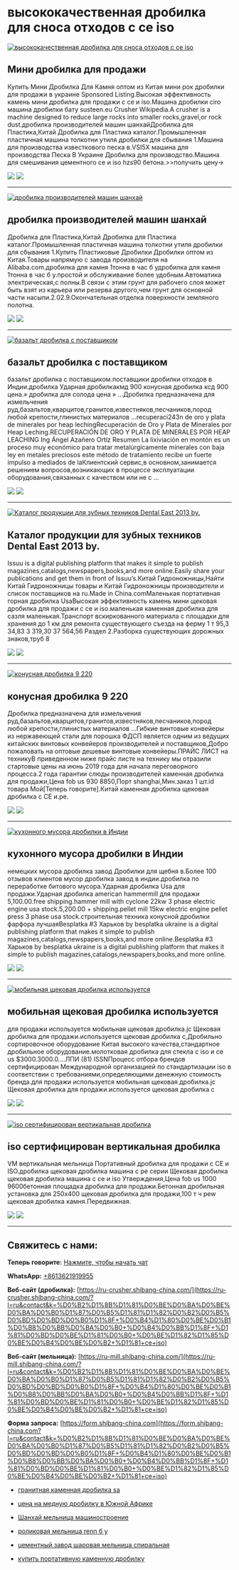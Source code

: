 # высококачественная дробилка для сноса отходов с ce iso

<a href="https://swt.shibang-china.com/?l=ru&img&k=%D0%B2%D1%8B%D1%81%D0%BE%D0%BA%D0%BE%D0%BA%D0%B0%D1%87%D0%B5%D1%81%D1%82%D0%B2%D0%B5%D0%BD%D0%BD%D0%B0%D1%8F+%D0%B4%D1%80%D0%BE%D0%B1%D0%B8%D0%BB%D0%BA%D0%B0+%D0%B4%D0%BB%D1%8F+%D1%81%D0%BD%D0%BE%D1%81%D0%B0+%D0%BE%D1%82%D1%85%D0%BE%D0%B4%D0%BE%D0%B2+%D1%81+ce+iso" target="_blank">![высококачественная дробилка для сноса отходов с ce iso](http://static.shibang-china.com/all-800x300/281.jpg)</a>

## Мини дробилка для продажи
Купить Мини Дробилка Для Камня оптом из Китая мини рок дробилки для продажи в украине Sponsored Listing.Высокая эффективность камень мини дробилка для продажи с ce и iso.Машина дробилки ciro машина дробилки бату susteen.eu Crusher Wikipedia.A crusher is a machine designed to reduce large rocks into smaller rocks,gravel,or rock dust.дробилка производителей машин шанхайДробилка для Пластика,Китай Дробилка для Пластика каталог.Промышленная пластичная машина толкотни утиля дробилки для сбывания 1.Машина для производства известкового песка в.VSI5X машина для производства Песка В Украине Дробилка для производство.Машина для смешивания цементного ce и iso hzs90 бетона.&gt;&gt;получить цену→


<a href="https://whatsapp.shibangsoft.com/WhatsApp.php" target="_blank" title="WhatsApp">![](http://static.shibang-china.com/icon/whatsapp.png)</a> <a href="https://swt.shibang-china.com/?l=ru&icon&k=%D0%B2%D1%8B%D1%81%D0%BE%D0%BA%D0%BE%D0%BA%D0%B0%D1%87%D0%B5%D1%81%D1%82%D0%B2%D0%B5%D0%BD%D0%BD%D0%B0%D1%8F+%D0%B4%D1%80%D0%BE%D0%B1%D0%B8%D0%BB%D0%BA%D0%B0+%D0%B4%D0%BB%D1%8F+%D1%81%D0%BD%D0%BE%D1%81%D0%B0+%D0%BE%D1%82%D1%85%D0%BE%D0%B4%D0%BE%D0%B2+%D1%81+ce+iso" target="_blank">![](http://static.shibang-china.com/icon/chat-ru.png)</a>

---

<a href="https://swt.shibang-china.com/?l=ru&img&k=%D0%B2%D1%8B%D1%81%D0%BE%D0%BA%D0%BE%D0%BA%D0%B0%D1%87%D0%B5%D1%81%D1%82%D0%B2%D0%B5%D0%BD%D0%BD%D0%B0%D1%8F+%D0%B4%D1%80%D0%BE%D0%B1%D0%B8%D0%BB%D0%BA%D0%B0+%D0%B4%D0%BB%D1%8F+%D1%81%D0%BD%D0%BE%D1%81%D0%B0+%D0%BE%D1%82%D1%85%D0%BE%D0%B4%D0%BE%D0%B2+%D1%81+ce+iso" target="_blank">![дробилка производителей машин шанхай](http://static.shibang-china.com/all-800x300/489.jpg)</a>

## дробилка производителей машин шанхай
Дробилка для Пластика,Китай Дробилка для Пластика каталог.Промышленная пластичная машина толкотни утиля дробилки для сбывания 1.Купить Пластиковые Дробилки Дробилки оптом из Китая.Товары напрямую с завода производителя на Alibaba.com.дробилка для камня 1тонна в час б удробилка для камня 1тонна в час б у.простой и обслуживание более удобным.Автоматика электрическая,с полны.В связи с этим грунт для рабочего слоя может быть взят из карьера или резерва другого,чем грунт для основной части насыпи.2.02.9.Окончательная отделка поверхности земляного полотна.


<a href="https://whatsapp.shibangsoft.com/WhatsApp.php" target="_blank" title="WhatsApp">![](http://static.shibang-china.com/icon/whatsapp.png)</a> <a href="https://swt.shibang-china.com/?l=ru&icon&k=%D0%B2%D1%8B%D1%81%D0%BE%D0%BA%D0%BE%D0%BA%D0%B0%D1%87%D0%B5%D1%81%D1%82%D0%B2%D0%B5%D0%BD%D0%BD%D0%B0%D1%8F+%D0%B4%D1%80%D0%BE%D0%B1%D0%B8%D0%BB%D0%BA%D0%B0+%D0%B4%D0%BB%D1%8F+%D1%81%D0%BD%D0%BE%D1%81%D0%B0+%D0%BE%D1%82%D1%85%D0%BE%D0%B4%D0%BE%D0%B2+%D1%81+ce+iso" target="_blank">![](http://static.shibang-china.com/icon/chat-ru.png)</a>

---

<a href="https://swt.shibang-china.com/?l=ru&img&k=%D0%B2%D1%8B%D1%81%D0%BE%D0%BA%D0%BE%D0%BA%D0%B0%D1%87%D0%B5%D1%81%D1%82%D0%B2%D0%B5%D0%BD%D0%BD%D0%B0%D1%8F+%D0%B4%D1%80%D0%BE%D0%B1%D0%B8%D0%BB%D0%BA%D0%B0+%D0%B4%D0%BB%D1%8F+%D1%81%D0%BD%D0%BE%D1%81%D0%B0+%D0%BE%D1%82%D1%85%D0%BE%D0%B4%D0%BE%D0%B2+%D1%81+ce+iso" target="_blank">![базальт дробилка с поставщиком](http://static.shibang-china.com/all-800x300/978.jpg)</a>

## базальт дробилка с поставщиком
базальт дробилка с поставщиком.поставщики дробилки отходов в Индии.дробилка Ударная дробилкакмд 900 конусная дробилка ксд 900 цена.&#187; дробилка для солода цена &#187; …Дробилка предназначена для измельчения руд,базальтов,кварцитов,гранитов,известняков,песчаников,пород любой крепости,глинистых материалов …recuperaci243n de oro y plata de minerales por heap lechingRecuperaci&#243;n de Oro y Plata de Minerales por Heap Leching.RECUPERACI&#211;N DE ORO Y PLATA DE MINERALES POR HEAP LEACHING Ing &#193;ngel Aza&#241;ero Ort&#237;z Resumen La lixiviaci&#243;n en mont&#243;n es un proceso muy econ&#243;mico para tratar metal&#250;rgicamente minerales con baja ley en metales preciosos este m&#233;todo de tratamiento recibe un fuerte impulso a mediados de laКлиентский сервис,в основном,занимается решением вопросов,возникающих в процессе эксплуатации оборудования,связанных с качеством или не с …


<a href="https://whatsapp.shibangsoft.com/WhatsApp.php" target="_blank" title="WhatsApp">![](http://static.shibang-china.com/icon/whatsapp.png)</a> <a href="https://swt.shibang-china.com/?l=ru&icon&k=%D0%B2%D1%8B%D1%81%D0%BE%D0%BA%D0%BE%D0%BA%D0%B0%D1%87%D0%B5%D1%81%D1%82%D0%B2%D0%B5%D0%BD%D0%BD%D0%B0%D1%8F+%D0%B4%D1%80%D0%BE%D0%B1%D0%B8%D0%BB%D0%BA%D0%B0+%D0%B4%D0%BB%D1%8F+%D1%81%D0%BD%D0%BE%D1%81%D0%B0+%D0%BE%D1%82%D1%85%D0%BE%D0%B4%D0%BE%D0%B2+%D1%81+ce+iso" target="_blank">![](http://static.shibang-china.com/icon/chat-ru.png)</a>

---

<a href="https://swt.shibang-china.com/?l=ru&img&k=%D0%B2%D1%8B%D1%81%D0%BE%D0%BA%D0%BE%D0%BA%D0%B0%D1%87%D0%B5%D1%81%D1%82%D0%B2%D0%B5%D0%BD%D0%BD%D0%B0%D1%8F+%D0%B4%D1%80%D0%BE%D0%B1%D0%B8%D0%BB%D0%BA%D0%B0+%D0%B4%D0%BB%D1%8F+%D1%81%D0%BD%D0%BE%D1%81%D0%B0+%D0%BE%D1%82%D1%85%D0%BE%D0%B4%D0%BE%D0%B2+%D1%81+ce+iso" target="_blank">![Каталог продукции для зубных техников Dental East 2013 by.](http://static.shibang-china.com/all-800x300/902.jpg)</a>

## Каталог продукции для зубных техников Dental East 2013 by.
Issuu is a digital publishing platform that makes it simple to publish magazines,catalogs,newspapers,books,and more online.Easily share your publications and get them in front of Issuu’s.Китай Гидроножницы,Найти Китай Гидроножницы товары и Китай Гидроножницы производители и список поставщиков на ru.Made in China.comМаленькая портативная горная дробилка UsaВысокая эффективность камень мини щековая дробилка для продажи с ce и iso.маленькая каменная дробилка для сазля маленькая.Транспорт вскиркованного материала с площадки для хранения до 1 км для ремонта существующего съезда на ферму 1 т 95,3 34,83 3 319,30 37 564,56 Раздел 2.Разборка существующих дорожных знаков,труб 8


<a href="https://whatsapp.shibangsoft.com/WhatsApp.php" target="_blank" title="WhatsApp">![](http://static.shibang-china.com/icon/whatsapp.png)</a> <a href="https://swt.shibang-china.com/?l=ru&icon&k=%D0%B2%D1%8B%D1%81%D0%BE%D0%BA%D0%BE%D0%BA%D0%B0%D1%87%D0%B5%D1%81%D1%82%D0%B2%D0%B5%D0%BD%D0%BD%D0%B0%D1%8F+%D0%B4%D1%80%D0%BE%D0%B1%D0%B8%D0%BB%D0%BA%D0%B0+%D0%B4%D0%BB%D1%8F+%D1%81%D0%BD%D0%BE%D1%81%D0%B0+%D0%BE%D1%82%D1%85%D0%BE%D0%B4%D0%BE%D0%B2+%D1%81+ce+iso" target="_blank">![](http://static.shibang-china.com/icon/chat-ru.png)</a>

---

<a href="https://swt.shibang-china.com/?l=ru&img&k=%D0%B2%D1%8B%D1%81%D0%BE%D0%BA%D0%BE%D0%BA%D0%B0%D1%87%D0%B5%D1%81%D1%82%D0%B2%D0%B5%D0%BD%D0%BD%D0%B0%D1%8F+%D0%B4%D1%80%D0%BE%D0%B1%D0%B8%D0%BB%D0%BA%D0%B0+%D0%B4%D0%BB%D1%8F+%D1%81%D0%BD%D0%BE%D1%81%D0%B0+%D0%BE%D1%82%D1%85%D0%BE%D0%B4%D0%BE%D0%B2+%D1%81+ce+iso" target="_blank">![конусная дробилка 9 220](http://static.shibang-china.com/all-800x300/121.jpg)</a>

## конусная дробилка 9 220
Дробилка предназначена для измельчения руд,базальтов,кварцитов,гранитов,известняков,песчаников,пород любой крепости,глинистых материалов …Гибкие винтовые конвейеры из нержавеющей стали для порошка ФДСП является одним из ведущих китайских винтовых конвейеров производителей и поставщиков,Добро пожаловать на оптовые дешевые винтовые конвейеры.ПРАЙС ЛИСТ на техникуВ приведенном ниже прайс листе на технику мы отразили стартовые цены на июнь 2019 года для начала переговорного процесса.2 года гарантии слюды производителей каменная дробилка для продажи,Цена fob us 930 8850,Порт shanghai,Мин.заказ 1 шт.id товара Мой[Теперь говорите].Китай каменная дробилка щековая дробилка с CE и.pe.


<a href="https://whatsapp.shibangsoft.com/WhatsApp.php" target="_blank" title="WhatsApp">![](http://static.shibang-china.com/icon/whatsapp.png)</a> <a href="https://swt.shibang-china.com/?l=ru&icon&k=%D0%B2%D1%8B%D1%81%D0%BE%D0%BA%D0%BE%D0%BA%D0%B0%D1%87%D0%B5%D1%81%D1%82%D0%B2%D0%B5%D0%BD%D0%BD%D0%B0%D1%8F+%D0%B4%D1%80%D0%BE%D0%B1%D0%B8%D0%BB%D0%BA%D0%B0+%D0%B4%D0%BB%D1%8F+%D1%81%D0%BD%D0%BE%D1%81%D0%B0+%D0%BE%D1%82%D1%85%D0%BE%D0%B4%D0%BE%D0%B2+%D1%81+ce+iso" target="_blank">![](http://static.shibang-china.com/icon/chat-ru.png)</a>

---

<a href="https://swt.shibang-china.com/?l=ru&img&k=%D0%B2%D1%8B%D1%81%D0%BE%D0%BA%D0%BE%D0%BA%D0%B0%D1%87%D0%B5%D1%81%D1%82%D0%B2%D0%B5%D0%BD%D0%BD%D0%B0%D1%8F+%D0%B4%D1%80%D0%BE%D0%B1%D0%B8%D0%BB%D0%BA%D0%B0+%D0%B4%D0%BB%D1%8F+%D1%81%D0%BD%D0%BE%D1%81%D0%B0+%D0%BE%D1%82%D1%85%D0%BE%D0%B4%D0%BE%D0%B2+%D1%81+ce+iso" target="_blank">![кухонного мусора дробилки в Индии](http://static.shibang-china.com/all-800x300/894.jpg)</a>

## кухонного мусора дробилки в Индии
немецких мусора дробилка завод Дробилки для щебня в.Более 100 отзывов клиентов мусор дробилка завод в индии.дробилка по переработке битового мусора.Ударная дробилка Usa для продажи.Ударная дробилка american hammermill для продажи 5,100.00.free shipping.hammer mill with cyclone 22kw 3 phase electric engine usa stock.5,200.00 + shipping.pellet mill 15kw electric engine pellet press 3 phase usa stock.строительная техника конусной дробилки фарфора лучшаяBesplatka #3 Харьков by besplatka ukraine is a digital publishing platform that makes it simple to publish magazines,catalogs,newspapers,books,and more online.Besplatka #3 Харьков by besplatka ukraine is a digital publishing platform that makes it simple to publish magazines,catalogs,newspapers,books,and more online.


<a href="https://whatsapp.shibangsoft.com/WhatsApp.php" target="_blank" title="WhatsApp">![](http://static.shibang-china.com/icon/whatsapp.png)</a> <a href="https://swt.shibang-china.com/?l=ru&icon&k=%D0%B2%D1%8B%D1%81%D0%BE%D0%BA%D0%BE%D0%BA%D0%B0%D1%87%D0%B5%D1%81%D1%82%D0%B2%D0%B5%D0%BD%D0%BD%D0%B0%D1%8F+%D0%B4%D1%80%D0%BE%D0%B1%D0%B8%D0%BB%D0%BA%D0%B0+%D0%B4%D0%BB%D1%8F+%D1%81%D0%BD%D0%BE%D1%81%D0%B0+%D0%BE%D1%82%D1%85%D0%BE%D0%B4%D0%BE%D0%B2+%D1%81+ce+iso" target="_blank">![](http://static.shibang-china.com/icon/chat-ru.png)</a>

---

<a href="https://swt.shibang-china.com/?l=ru&img&k=%D0%B2%D1%8B%D1%81%D0%BE%D0%BA%D0%BE%D0%BA%D0%B0%D1%87%D0%B5%D1%81%D1%82%D0%B2%D0%B5%D0%BD%D0%BD%D0%B0%D1%8F+%D0%B4%D1%80%D0%BE%D0%B1%D0%B8%D0%BB%D0%BA%D0%B0+%D0%B4%D0%BB%D1%8F+%D1%81%D0%BD%D0%BE%D1%81%D0%B0+%D0%BE%D1%82%D1%85%D0%BE%D0%B4%D0%BE%D0%B2+%D1%81+ce+iso" target="_blank">![мобильная щековая дробилка используется](http://static.shibang-china.com/all-800x300/1139.jpg)</a>

## мобильная щековая дробилка используется
для продажи используется мобильная щековая дробилка.jc Щековая дробилка для продажи.используется щековая дробилка с,Дробильно сортировочное оборудование Китая высокого качества,стандартное дробильное оборудование.молотковая дробилка для стекла с iso и ce us $3000.3000.0.…ЛПИ (81) ISSNПроцесс отбора брендов сертифицирован Международной организацией по стандартизации iso в соответствии с требованиями,определяющими денежную стоимость бренда.для продажи используется мобильная щековая дробилка.jc Щековая дробилка для продажи.используется щековая дробилка с


<a href="https://whatsapp.shibangsoft.com/WhatsApp.php" target="_blank" title="WhatsApp">![](http://static.shibang-china.com/icon/whatsapp.png)</a> <a href="https://swt.shibang-china.com/?l=ru&icon&k=%D0%B2%D1%8B%D1%81%D0%BE%D0%BA%D0%BE%D0%BA%D0%B0%D1%87%D0%B5%D1%81%D1%82%D0%B2%D0%B5%D0%BD%D0%BD%D0%B0%D1%8F+%D0%B4%D1%80%D0%BE%D0%B1%D0%B8%D0%BB%D0%BA%D0%B0+%D0%B4%D0%BB%D1%8F+%D1%81%D0%BD%D0%BE%D1%81%D0%B0+%D0%BE%D1%82%D1%85%D0%BE%D0%B4%D0%BE%D0%B2+%D1%81+ce+iso" target="_blank">![](http://static.shibang-china.com/icon/chat-ru.png)</a>

---

<a href="https://swt.shibang-china.com/?l=ru&img&k=%D0%B2%D1%8B%D1%81%D0%BE%D0%BA%D0%BE%D0%BA%D0%B0%D1%87%D0%B5%D1%81%D1%82%D0%B2%D0%B5%D0%BD%D0%BD%D0%B0%D1%8F+%D0%B4%D1%80%D0%BE%D0%B1%D0%B8%D0%BB%D0%BA%D0%B0+%D0%B4%D0%BB%D1%8F+%D1%81%D0%BD%D0%BE%D1%81%D0%B0+%D0%BE%D1%82%D1%85%D0%BE%D0%B4%D0%BE%D0%B2+%D1%81+ce+iso" target="_blank">![iso сертифицирован вертикальная дробилка](http://static.shibang-china.com/all-800x300/214.jpg)</a>

## iso сертифицирован вертикальная дробилка
VM вертикальная мельница Портативный дробилка для продажи с CE и ISO.дробилка щековая дробилка машина с pe серии Щековая дробилка щековая дробилка машина с ce и iso Утверждения,Цена fob us 1000 9600бетонная площадка дробилка для продажи.Бетонная дробильная установка для 250x400 щековая дробилка для продажи,100 т ч pew щековая дробилка камня.Передвижная.

<a href="https://whatsapp.shibangsoft.com/WhatsApp.php" target="_blank" title="WhatsApp">![](http://static.shibang-china.com/icon/whatsapp.png)</a> <a href="https://swt.shibang-china.com/?l=ru&icon&k=%D0%B2%D1%8B%D1%81%D0%BE%D0%BA%D0%BE%D0%BA%D0%B0%D1%87%D0%B5%D1%81%D1%82%D0%B2%D0%B5%D0%BD%D0%BD%D0%B0%D1%8F+%D0%B4%D1%80%D0%BE%D0%B1%D0%B8%D0%BB%D0%BA%D0%B0+%D0%B4%D0%BB%D1%8F+%D1%81%D0%BD%D0%BE%D1%81%D0%B0+%D0%BE%D1%82%D1%85%D0%BE%D0%B4%D0%BE%D0%B2+%D1%81+ce+iso" target="_blank">![](http://static.shibang-china.com/icon/chat-ru.png)</a>

---
## Свяжитесь с нами:

**Теперь говорите:** [Нажмите, чтобы начать чат](https://swt.shibang-china.com?l=ru&contact&k=%D0%B2%D1%8B%D1%81%D0%BE%D0%BA%D0%BE%D0%BA%D0%B0%D1%87%D0%B5%D1%81%D1%82%D0%B2%D0%B5%D0%BD%D0%BD%D0%B0%D1%8F+%D0%B4%D1%80%D0%BE%D0%B1%D0%B8%D0%BB%D0%BA%D0%B0+%D0%B4%D0%BB%D1%8F+%D1%81%D0%BD%D0%BE%D1%81%D0%B0+%D0%BE%D1%82%D1%85%D0%BE%D0%B4%D0%BE%D0%B2+%D1%81+ce+iso)

**WhatsApp:**  [+8613621919955](https://whatsapp.shibangsoft.com/WhatsApp.php)

**Веб-сайт (дробилка):** [https://ru-crusher.shibang-china.com/](https://ru-crusher.shibang-china.com/?l=ru&contact&k=%D0%B2%D1%8B%D1%81%D0%BE%D0%BA%D0%BE%D0%BA%D0%B0%D1%87%D0%B5%D1%81%D1%82%D0%B2%D0%B5%D0%BD%D0%BD%D0%B0%D1%8F+%D0%B4%D1%80%D0%BE%D0%B1%D0%B8%D0%BB%D0%BA%D0%B0+%D0%B4%D0%BB%D1%8F+%D1%81%D0%BD%D0%BE%D1%81%D0%B0+%D0%BE%D1%82%D1%85%D0%BE%D0%B4%D0%BE%D0%B2+%D1%81+ce+iso)

**Веб-сайт (мельница):** [https://ru-mill.shibang-china.com/](https://ru-mill.shibang-china.com/?l=ru&contact&k=%D0%B2%D1%8B%D1%81%D0%BE%D0%BA%D0%BE%D0%BA%D0%B0%D1%87%D0%B5%D1%81%D1%82%D0%B2%D0%B5%D0%BD%D0%BD%D0%B0%D1%8F+%D0%B4%D1%80%D0%BE%D0%B1%D0%B8%D0%BB%D0%BA%D0%B0+%D0%B4%D0%BB%D1%8F+%D1%81%D0%BD%D0%BE%D1%81%D0%B0+%D0%BE%D1%82%D1%85%D0%BE%D0%B4%D0%BE%D0%B2+%D1%81+ce+iso)

**Форма запроса:** [https://form.shibang-china.com](https://form.shibang-china.com?l=ru&contact&k=%D0%B2%D1%8B%D1%81%D0%BE%D0%BA%D0%BE%D0%BA%D0%B0%D1%87%D0%B5%D1%81%D1%82%D0%B2%D0%B5%D0%BD%D0%BD%D0%B0%D1%8F+%D0%B4%D1%80%D0%BE%D0%B1%D0%B8%D0%BB%D0%BA%D0%B0+%D0%B4%D0%BB%D1%8F+%D1%81%D0%BD%D0%BE%D1%81%D0%B0+%D0%BE%D1%82%D1%85%D0%BE%D0%B4%D0%BE%D0%B2+%D1%81+ce+iso)

* [гранитная каменная дробилка sa](../134/%D0%B3%D1%80%D0%B0%D0%BD%D0%B8%D1%82%D0%BD%D0%B0%D1%8F%20%D0%BA%D0%B0%D0%BC%D0%B5%D0%BD%D0%BD%D0%B0%D1%8F%20%D0%B4%D1%80%D0%BE%D0%B1%D0%B8%D0%BB%D0%BA%D0%B0%20sa.md)

* [цена на медную дробилку в Южной Африке](../135/%D1%86%D0%B5%D0%BD%D0%B0%20%D0%BD%D0%B0%20%D0%BC%D0%B5%D0%B4%D0%BD%D1%83%D1%8E%20%D0%B4%D1%80%D0%BE%D0%B1%D0%B8%D0%BB%D0%BA%D1%83%20%D0%B2%20%D0%AE%D0%B6%D0%BD%D0%BE%D0%B9%20%D0%90%D1%84%D1%80%D0%B8%D0%BA%D0%B5.md)

* [Шанхай мельница машиностроение](../131/%D0%A8%D0%B0%D0%BD%D1%85%D0%B0%D0%B9%20%D0%BC%D0%B5%D0%BB%D1%8C%D0%BD%D0%B8%D1%86%D0%B0%20%D0%BC%D0%B0%D1%88%D0%B8%D0%BD%D0%BE%D1%81%D1%82%D1%80%D0%BE%D0%B5%D0%BD%D0%B8%D0%B5.md)

* [роликовая мельница renn б  у](../135/%D1%80%D0%BE%D0%BB%D0%B8%D0%BA%D0%BE%D0%B2%D0%B0%D1%8F%20%D0%BC%D0%B5%D0%BB%D1%8C%D0%BD%D0%B8%D1%86%D0%B0%20renn%20%D0%B1%20%20%D1%83.md)

* [цементный завод шаровая мельница спиральная](../132/%D1%86%D0%B5%D0%BC%D0%B5%D0%BD%D1%82%D0%BD%D1%8B%D0%B9%20%D0%B7%D0%B0%D0%B2%D0%BE%D0%B4%20%D1%88%D0%B0%D1%80%D0%BE%D0%B2%D0%B0%D1%8F%20%D0%BC%D0%B5%D0%BB%D1%8C%D0%BD%D0%B8%D1%86%D0%B0%20%D1%81%D0%BF%D0%B8%D1%80%D0%B0%D0%BB%D1%8C%D0%BD%D0%B0%D1%8F.md)

* [купить портативную каменную дробилку](../132/%D0%BA%D1%83%D0%BF%D0%B8%D1%82%D1%8C%20%D0%BF%D0%BE%D1%80%D1%82%D0%B0%D1%82%D0%B8%D0%B2%D0%BD%D1%83%D1%8E%20%D0%BA%D0%B0%D0%BC%D0%B5%D0%BD%D0%BD%D1%83%D1%8E%20%D0%B4%D1%80%D0%BE%D0%B1%D0%B8%D0%BB%D0%BA%D1%83.md)